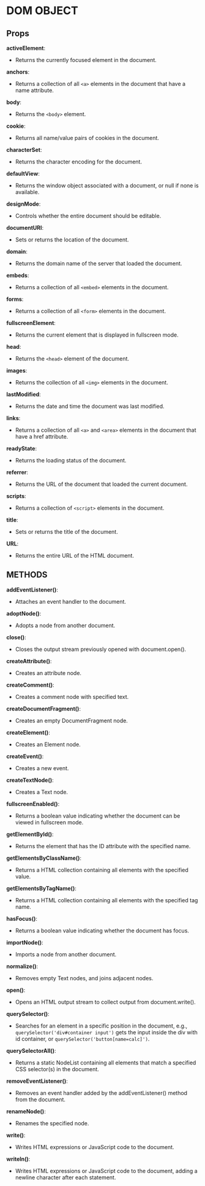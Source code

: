 # DOM OBJECT

## Props

**activeElement**:
- Returns the currently focused element in the document.

**anchors**:
- Returns a collection of all `<a>` elements in the document that have a name attribute.

**body**:
- Returns the `<body>` element.

**cookie**:
- Returns all name/value pairs of cookies in the document.

**characterSet**:
- Returns the character encoding for the document.

**defaultView**:
- Returns the window object associated with a document, or null if none is available.

**designMode**:
- Controls whether the entire document should be editable.

**documentURI**:
- Sets or returns the location of the document.

**domain**:
- Returns the domain name of the server that loaded the document.

**embeds**:
- Returns a collection of all `<embed>` elements in the document.

**forms**:
- Returns a collection of all `<form>` elements in the document.

**fullscreenElement**:
- Returns the current element that is displayed in fullscreen mode.

**head**:
- Returns the `<head>` element of the document.

**images**:
- Returns the collection of all `<img>` elements in the document.

**lastModified**:
- Returns the date and time the document was last modified.

**links**:
- Returns a collection of all `<a>` and `<area>` elements in the document that have a href attribute.

**readyState**:
- Returns the loading status of the document.

**referrer**:
- Returns the URL of the document that loaded the current document.

**scripts**:
- Returns a collection of `<script>` elements in the document.

**title**:
- Sets or returns the title of the document.

**URL**:
- Returns the entire URL of the HTML document.

## METHODS

**addEventListener()**:
- Attaches an event handler to the document.

**adoptNode()**:
- Adopts a node from another document.

**close()**:
- Closes the output stream previously opened with document.open().

**createAttribute()**:
- Creates an attribute node.

**createComment()**:
- Creates a comment node with specified text.

**createDocumentFragment()**:
- Creates an empty DocumentFragment node.

**createElement()**:
- Creates an Element node.

**createEvent()**:
- Creates a new event.

**createTextNode()**:
- Creates a Text node.

**fullscreenEnabled()**:
- Returns a boolean value indicating whether the document can be viewed in fullscreen mode.

**getElementById()**:
- Returns the element that has the ID attribute with the specified name.

**getElementsByClassName()**:
- Returns a HTML collection containing all elements with the specified value.

**getElementsByTagName()**:
- Returns a HTML collection containing all elements with the specified tag name.

**hasFocus()**:
- Returns a boolean value indicating whether the document has focus.

**importNode()**:
- Imports a node from another document.

**normalize()**:
- Removes empty Text nodes, and joins adjacent nodes.

**open()**:
- Opens an HTML output stream to collect output from document.write().

**querySelector()**:
- Searches for an element in a specific position in the document, e.g., `querySelector('div#container input')` gets the input inside the div with id container, or `querySelector('button[name=calc]')`.

**querySelectorAll()**:
- Returns a static NodeList containing all elements that match a specified CSS selector(s) in the document.

**removeEventListener()**:
- Removes an event handler added by the addEventListener() method from the document.

**renameNode()**:
- Renames the specified node.

**write()**:
- Writes HTML expressions or JavaScript code to the document.

**writeln()**:
- Writes HTML expressions or JavaScript code to the document, adding a newline character after each statement.
